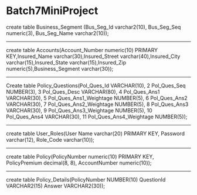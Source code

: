 # Batch7MiniProject

create table Business_Segment (Bus_Seg_Id varchar2(10), Bus_Seg_Seq numeric(3), Bus_Seg_Name varchar2(10));


-----------------------------------------------------------------------------------------------------------------------------------------------------------------------------------


 create table Accounts(Account_Number numeric(10) PRIMARY KEY,Insured_Name varchar(30),Insured_Street varchar(40),Insured_City varchar(15),Insured_State varchar(15),Insured_Zip numeric(5),Business_Segment varchar(30));
 
 
 ------------------------------------------------------------------------------------------------------------------------------------------------------------------------------
 Create table Policy_Questions(Pol_Ques_Id VARCHAR(10),
  2  Pol_Ques_Seq NUMBER(3),
  3  Pol_Ques_Desc VARCHAR(80),
  4  Pol_Ques_Ans1 VARCHAR(30),
  5  Pol_Ques_Ans1_Weightage NUMBER(5),
  6  Pol_Ques_Ans2 VARCHAR(30),
  7  Pol_Ques_Ans2_Weightage NUMBER(5),
  8  Pol_Ques_Ans3 VARCHAR(30),
  9  Pol_Ques_Ans3_Weightage NUMBER(5),
 10  Pol_Ques_Ans4 VARCHAR(30),
 11  Pol_Ques_Ans4_Weightage NUMBER(5));
 
 
 ------------------------------------------------------------------------------------------------------------------------------------------------------------------------------------------------------------------
 
 create table User_Roles(User Name varchar(20) PRIMARY KEY, Password varchar(12), Role_Code varchar(10));
 
-------------------------------------------------------------------------------------------------------------------------------------------------------------------------------------------------------------------------------------------------------------------------
 
 
 create table Policy(PolicyNumber numeric(10) PRIMARY KEY, PolicyPremium decimal(8, 8), AccountNumber numeric(10));
 
 
 -------------------------------------------------------------------------------------------------------------------------------------------------------------------------------------------------------------------------------------------------------------------------
 
 create table Policy_Details(PolicyNumber NUMBER(10) QuestionId VARCHAR2(15) Answer VARCHAR2(30));





